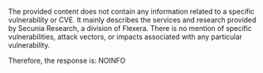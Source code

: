 The provided content does not contain any information related to a specific vulnerability or CVE. It mainly describes the services and research provided by Secunia Research, a division of Flexera. There is no mention of specific vulnerabilities, attack vectors, or impacts associated with any particular vulnerability.

Therefore, the response is: NOINFO